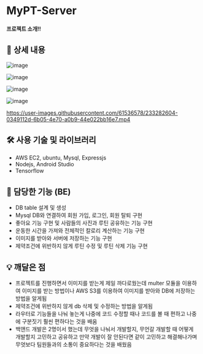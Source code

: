 # MyPT-Server

#### 프로젝트 소개!!
## 📖 상세 내용

![image](https://user-images.githubusercontent.com/61536578/233282182-f8f89e7a-db8e-4bb1-9e1d-2a9ed6b4807e.png)

![image](https://user-images.githubusercontent.com/61536578/233282249-8a4e98ce-a5be-40be-aca9-5ce1dc35e397.png)

![image](https://user-images.githubusercontent.com/61536578/233282323-c3f001c2-8a5b-44d5-91cc-ebb69c4865b8.png)

![image](https://user-images.githubusercontent.com/61536578/233282358-7b9ddee1-8e6e-4064-956d-1721a0a6b6a0.png)



https://user-images.githubusercontent.com/61536578/233282604-0349112d-6b05-4e70-a0b9-44e022bb16e7.mp4



## 🛠️ 사용 기술 및 라이브러리

- AWS EC2, ubuntu, Mysql, Expressjs
- Nodejs, Android Studio
- Tensorflow

## 📌 담당한 기능 (BE)

- DB table 설계 및 생성
- Mysql DB와 연결하여 회원 가입, 로그인, 회원 탈퇴 구현
- 좋아요 기능 구현 및 사람들의 사진과 루틴 공유하는 기능 구현
- 운동한 시간을 가져와 전체적인 칼로리 계산하는 기능 구현
- 이미지를 받아와 서버에 저장하는 기능 구현
- 제약조건에 위반하지 않게 루틴 수정 및 루틴 삭제 기능 구현

## 💡 깨달은 점

- 프로젝트를 진행하면서 이미지를 받는게 제일 까다로웠는데 multer 모듈을 이용하여 이미지를 받는 방법이나 AWS S3를 이용하여 이미지를 받아와 DB에 저장하는 방법을 알게됨
- 제약조건에 위반하지 않게 db 삭제 및 수정하는 방법을 알게됨
- 라우터로 기능들을 나눠 놓는게 나중에 코드 수정할 때나 코드를 볼 때 편하고 나중에 구분짓기  훨씬 편하다는 것을 배움
- 백앤드 개발은 2명이서 했는데 무엇을 나눠서 개발할지, 무언갈 개발할 때 어떻게 개발할지 고민하고 공유하고 만약 개발이 잘 안된다면 같이 고민하고 해결해나가며 무엇보다 팀원들과의 소통이 중요하다는 것을 배웠음
